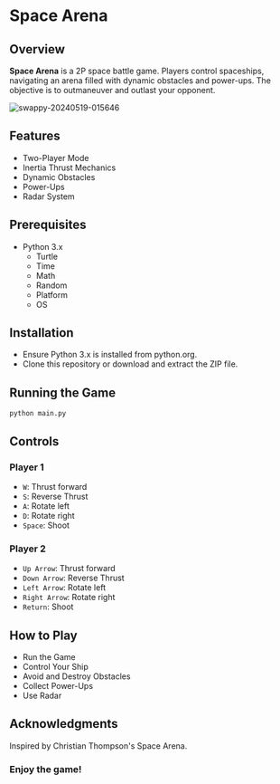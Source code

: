 # Space Arena
## Overview
**Space Arena** is a 2P space battle game. Players control spaceships, navigating an arena filled with dynamic obstacles and power-ups. The objective is to outmaneuver and outlast your opponent.

![swappy-20240519-015646](https://github.com/ecnivs/SpaceArena/assets/106900369/21d7b04d-4df1-4c0a-a4f9-9061f7152947)

## Features
* Two-Player Mode
* Inertia Thrust Mechanics
* Dynamic Obstacles
* Power-Ups
* Radar System

## Prerequisites
* Python 3.x 
    * Turtle
    * Time
    * Math
    * Random
    * Platform
    * OS

## Installation
+ Ensure Python 3.x is installed from python.org.
+ Clone this repository or download and extract the ZIP file.

## Running the Game
```
python main.py
```

## Controls
### Player 1
* `W`: Thrust forward
* `S`: Reverse Thrust
* `A`: Rotate left
* `D`: Rotate right
* `Space`: Shoot
### Player 2
* `Up Arrow`: Thrust forward
* `Down Arrow`: Reverse Thrust
* `Left Arrow`: Rotate left
* `Right Arrow`: Rotate right
* `Return`: Shoot

## How to Play
* Run the Game
* Control Your Ship
* Avoid and Destroy Obstacles
* Collect Power-Ups
* Use Radar

## Acknowledgments
Inspired by Christian Thompson's Space Arena.

### Enjoy the game!
